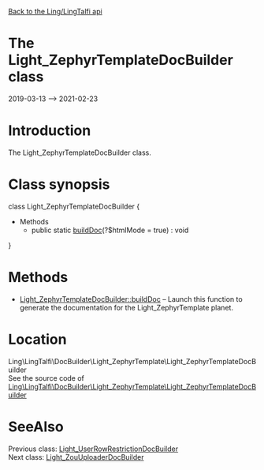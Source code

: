 [Back to the Ling/LingTalfi api](https://github.com/lingtalfi/LingTalfi/blob/master/doc/api/Ling/LingTalfi.md)



The Light_ZephyrTemplateDocBuilder class
================
2019-03-13 --> 2021-02-23






Introduction
============

The Light_ZephyrTemplateDocBuilder class.



Class synopsis
==============


class <span class="pl-k">Light_ZephyrTemplateDocBuilder</span>  {

- Methods
    - public static [buildDoc](https://github.com/lingtalfi/LingTalfi/blob/master/doc/api/Ling/LingTalfi/DocBuilder/Light_ZephyrTemplate/Light_ZephyrTemplateDocBuilder/buildDoc.md)(?$htmlMode = true) : void

}






Methods
==============

- [Light_ZephyrTemplateDocBuilder::buildDoc](https://github.com/lingtalfi/LingTalfi/blob/master/doc/api/Ling/LingTalfi/DocBuilder/Light_ZephyrTemplate/Light_ZephyrTemplateDocBuilder/buildDoc.md) &ndash; Launch this function to generate the documentation for the Light_ZephyrTemplate planet.





Location
=============
Ling\LingTalfi\DocBuilder\Light_ZephyrTemplate\Light_ZephyrTemplateDocBuilder<br>
See the source code of [Ling\LingTalfi\DocBuilder\Light_ZephyrTemplate\Light_ZephyrTemplateDocBuilder](https://github.com/lingtalfi/LingTalfi/blob/master/DocBuilder/Light_ZephyrTemplate/Light_ZephyrTemplateDocBuilder.php)



SeeAlso
==============
Previous class: [Light_UserRowRestrictionDocBuilder](https://github.com/lingtalfi/LingTalfi/blob/master/doc/api/Ling/LingTalfi/DocBuilder/Light_UserRowRestriction/Light_UserRowRestrictionDocBuilder.md)<br>Next class: [Light_ZouUploaderDocBuilder](https://github.com/lingtalfi/LingTalfi/blob/master/doc/api/Ling/LingTalfi/DocBuilder/Light_ZouUploader/Light_ZouUploaderDocBuilder.md)<br>
